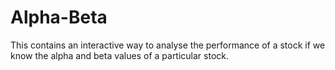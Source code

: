 # Alpha-Beta
This contains an interactive way to analyse the performance of a stock if we know the alpha and beta values of a particular stock.
